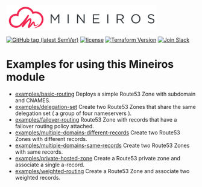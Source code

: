 [<img src="https://raw.githubusercontent.com/mineiros-io/brand/3bffd30e8bdbbde32c143e2650b2faa55f1df3ea/mineiros-primary-logo.svg" width="400"/>][homepage]

[![GitHub tag (latest SemVer)][badge-semver]][releases-github]
[![license][badge-license]][apache20]
[![Terraform Version][badge-terraform]][releases-terraform]
[![Join Slack][badge-slack]][slack]

# Examples for using this Mineiros module

- [examples/basic-routing] Deploys a simple Route53 Zone with subdomain and CNAMES.
- [examples/delegation-set] Create two Route53 Zones that share the same delegation set ( a group of four nameservers ).
- [examples/failover-routing] Route53 Zone with records that have a failover routing policy attached.
- [examples/multiple-domains-different-records] Create two Route53 Zones with different records.
- [examples/multiple-domains-same-records] Create two Route53 Zones with same records.
- [examples/private-hosted-zone] Create a Route53 private zone and associate a single a-record.
- [examples/weighted-routing] Create a Route53 Zone and associate two weighted records.

<!-- References -->
[examples/basic-routing]: https://github.com/mineiros-io/terraform-aws-route53/tree/master/examples/basic-routing
[examples/delegation-set]: https://github.com/mineiros-io/terraform-aws-route53/tree/master/examples/delegation-set
[examples/failover-routing]: https://github.com/mineiros-io/terraform-aws-route53/tree/master/examples/failover-routing
[examples/multiple-domains-different-records]: https://github.com/mineiros-io/terraform-aws-route53/tree/master/examples/multiple-domains-different-records
[examples/multiple-domains-same-records]: https://github.com/mineiros-io/terraform-aws-route53/tree/master/examples/multiple-domains-same-records
[examples/private-hosted-zone]: https://github.com/mineiros-io/terraform-aws-route53/tree/master/examples/private-hosted-zone
[examples/weighted-routing]: https://github.com/mineiros-io/terraform-aws-route53/tree/master/examples/weighted-routing

[homepage]: https://mineiros.io/?ref=terraform-aws-route53

[badge-license]: https://img.shields.io/badge/license-Apache%202.0-brightgreen.svg
[badge-terraform]: https://img.shields.io/badge/terraform-1.x%20|%200.15%200.14%20|%200.13%20|%200.12.20+-623CE4.svg?logo=terraform
[badge-slack]: https://img.shields.io/badge/slack-@mineiros--community-f32752.svg?logo=slack
[badge-semver]: https://img.shields.io/github/v/tag/mineiros-io/terraform-aws-route53.svg?label=latest&sort=semver

[releases-github]: https://github.com/mineiros-io/terraform-aws-route53/releases
[releases-terraform]: https://github.com/hashicorp/terraform/releases
[apache20]: https://opensource.org/licenses/Apache-2.0
[slack]: https://join.slack.com/t/mineiros-community/shared_invite/zt-ehidestg-aLGoIENLVs6tvwJ11w9WGg
